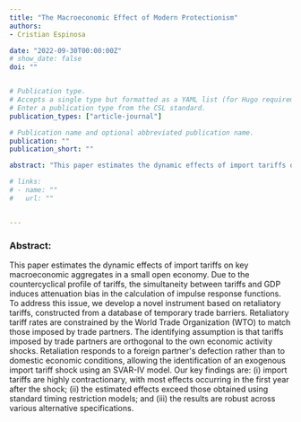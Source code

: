 ```yaml
---
title: "The Macroeconomic Effect of Modern Protectionism"
authors:
- Cristian Espinosa

date: "2022-09-30T00:00:00Z"
# show_date: false
doi: ""


# Publication type.
# Accepts a single type but formatted as a YAML list (for Hugo requirements).
# Enter a publication type from the CSL standard.
publication_types: ["article-journal"]

# Publication name and optional abbreviated publication name.
publication: ""
publication_short: ""

abstract: "This paper estimates the dynamic effects of import tariffs on key macroeconomic aggregates in a small open economy. Due to the countercyclical profile of tariffs, the simultaneity between tariffs and GDP induces attenuation bias in the calculation of impulse response functions. To address this issue, we develop a novel instrument based on retaliatory tariffs, constructed from a database of temporary trade barriers. Retaliatory tariff rates are constrained by the World Trade Organization (WTO) to match those imposed by trade partners. The identifying assumption is that tariffs imposed by trade partners are orthogonal to the own economic activity shocks. Retaliation responds to a foreign partner's defection rather than to domestic economic conditions, allowing the identification of an exogenous import tariff shock using an SVAR-IV model. Our key findings are: (i) import tariffs are highly contractionary, with most effects occurring in the first year after the shock; (ii) the estimated effects exceed those obtained using standard timing restriction models; and (iii) the results are robust across various alternative specifications."

# links:
# - name: ""
#   url: ""


---
```

### Abstract:

This paper estimates the dynamic effects of import tariffs on key macroeconomic aggregates in a small open economy. Due to the countercyclical profile of tariffs, the simultaneity between tariffs and GDP induces attenuation bias in the calculation of impulse response functions. To address this issue, we develop a novel instrument based on retaliatory tariffs, constructed from a database of temporary trade barriers. Retaliatory tariff rates are constrained by the World Trade Organization (WTO) to match those imposed by trade partners. The identifying assumption is that tariffs imposed by trade partners are orthogonal to the own economic activity shocks. Retaliation responds to a foreign partner's defection rather than to domestic economic conditions, allowing the identification of an exogenous import tariff shock using an SVAR-IV model. Our key findings are: (i) import tariffs are highly contractionary, with most effects occurring in the first year after the shock; (ii) the estimated effects exceed those obtained using standard timing restriction models; and (iii) the results are robust across various alternative specifications.

&NewLine;
&NewLine;
&NewLine;


